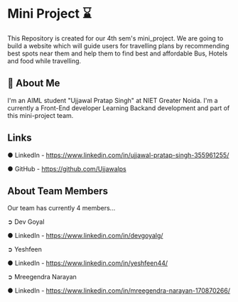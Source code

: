 
# Mini Project ⌛

This Repository is created for our 4th sem's mini_project. We are going to build a website which will guide users for travelling plans by recommending best spots near them and help them to find best and affordable Bus, Hotels and food while travelling.



## 🚀 About Me
I'm an AIML student "Ujjawal Pratap Singh" at NIET Greater Noida. 
I'm a currently a Front-End developer Learning Backand development and part of this mini-project team.


## Links
● LinkedIn - https://www.linkedin.com/in/ujjawal-pratap-singh-355961255/

● GitHub - https://github.com/Ujjawalps


## About Team Members
Our team has currently 4 members...


➲ Dev Goyal

● LinkedIn - https://www.linkedin.com/in/devgoyalg/


➲ Yeshfeen

● LinkedIn - https://www.linkedin.com/in/yeshfeen44/
 

➲ Mreegendra Narayan

● LinkedIn - https://www.linkedin.com/in/mreegendra-narayan-170870266/
